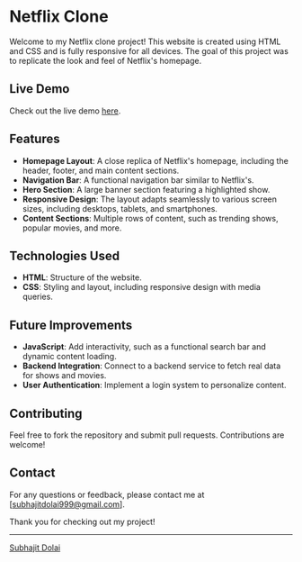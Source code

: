 # Netflix Clone

Welcome to my Netflix clone project! This website is created using HTML and CSS and is fully responsive for all devices. The goal of this project was to replicate the look and feel of Netflix's homepage.

## Live Demo

Check out the live demo [here](https://subhajitdolai.github.io/Netflix-Clone/).

## Features

- **Homepage Layout**: A close replica of Netflix's homepage, including the header, footer, and main content sections.
- **Navigation Bar**: A functional navigation bar similar to Netflix's.
- **Hero Section**: A large banner section featuring a highlighted show.
- **Responsive Design**: The layout adapts seamlessly to various screen sizes, including desktops, tablets, and smartphones.
- **Content Sections**: Multiple rows of content, such as trending shows, popular movies, and more.

## Technologies Used

- **HTML**: Structure of the website.
- **CSS**: Styling and layout, including responsive design with media queries.

## Future Improvements

- **JavaScript**: Add interactivity, such as a functional search bar and dynamic content loading.
- **Backend Integration**: Connect to a backend service to fetch real data for shows and movies.
- **User Authentication**: Implement a login system to personalize content.

## Contributing

Feel free to fork the repository and submit pull requests. Contributions are welcome!

## Contact

For any questions or feedback, please contact me at [subhajitdolai999@gmail.com].

Thank you for checking out my project!

---

[Subhajit Dolai](https://github.com/subhajitdolai)
